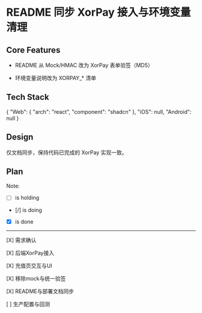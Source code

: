 # README 同步 XorPay 接入与环境变量清理

## Core Features

- README 从 Mock/HMAC 改为 XorPay 表单验签（MD5）

- 环境变量说明改为 XORPAY_* 清单

## Tech Stack

{
  "Web": {
    "arch": "react",
    "component": "shadcn"
  },
  "iOS": null,
  "Android": null
}

## Design

仅文档同步，保持代码已完成的 XorPay 实现一致。

## Plan

Note: 

- [ ] is holding
- [/] is doing
- [X] is done

---

[X] 需求确认

[X] 后端XorPay接入

[X] 充值页交互与UI

[X] 移除mock与统一验签

[X] README与部署文档同步

[ ] 生产配置与回测
